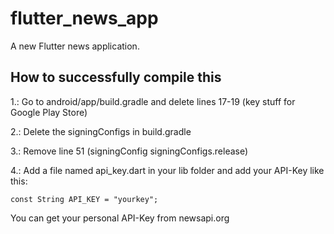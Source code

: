 # flutter_news_app

A new Flutter news application.

## How to successfully compile this

1.: Go to android/app/build.gradle and delete lines 17-19 (key stuff for Google Play Store)

2.: Delete the signingConfigs in build.gradle

3.: Remove line 51 (signingConfig signingConfigs.release)

4.: Add a file named api_key.dart in your lib folder and add your API-Key like this:

    const String API_KEY = "yourkey";
    
You can get your personal API-Key from newsapi.org

